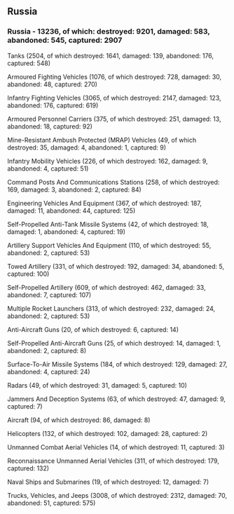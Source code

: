 
 
 ## Russia
 
 ### Russia - 13236, of which: destroyed: 9201, damaged: 583, abandoned: 545, captured: 2907

 

 

 Tanks (2504, of which destroyed: 1641, damaged: 139, abandoned: 176, captured: 548)

 Armoured Fighting Vehicles (1076, of which destroyed: 728, damaged: 30, abandoned: 48, captured: 270)

 Infantry Fighting Vehicles (3065, of which destroyed: 2147, damaged: 123, abandoned: 176, captured: 619)

 Armoured Personnel Carriers (375, of which destroyed: 251, damaged: 13, abandoned: 18, captured: 92)

 Mine-Resistant Ambush Protected (MRAP) Vehicles (49, of which destroyed: 35, damaged: 4, abandoned: 1, captured: 9)

 Infantry Mobility Vehicles (226, of which destroyed: 162, damaged: 9, abandoned: 4, captured: 51)

 Command Posts And Communications Stations (258, of which destroyed: 169, damaged: 3, abandoned: 2, captured: 84)

 Engineering Vehicles And Equipment (367, of which destroyed: 187, damaged: 11, abandoned: 44, captured: 125)

 Self-Propelled Anti-Tank Missile Systems (42, of which destroyed: 18, damaged: 1, abandoned: 4, captured: 19)

 Artillery Support Vehicles And Equipment (110, of which destroyed: 55, abandoned: 2, captured: 53)

 Towed Artillery (331, of which destroyed: 192, damaged: 34, abandoned: 5, captured: 100)

 Self-Propelled Artillery (609, of which destroyed: 462, damaged: 33, abandoned: 7, captured: 107)

 Multiple Rocket Launchers (313, of which destroyed: 232, damaged: 24, abandoned: 2, captured: 53)

 Anti-Aircraft Guns (20, of which destroyed: 6, captured: 14)

 Self-Propelled Anti-Aircraft Guns (25, of which destroyed: 14, damaged: 1, abandoned: 2, captured: 8)

 Surface-To-Air Missile Systems (184, of which destroyed: 129, damaged: 27, abandoned: 4, captured: 24)

 Radars (49, of which destroyed: 31, damaged: 5, captured: 10)

 Jammers And Deception Systems (63, of which destroyed: 47, damaged: 9, captured: 7)

 Aircraft (94, of which destroyed: 86, damaged: 8)

 Helicopters (132, of which destroyed: 102, damaged: 28, captured: 2)

 Unmanned Combat Aerial Vehicles (14, of which destroyed: 11, captured: 3)

 Reconnaissance Unmanned Aerial Vehicles (311, of which destroyed: 179, captured: 132)

 Naval Ships and Submarines (19, of which destroyed: 12, damaged: 7)

 Trucks, Vehicles, and Jeeps (3008, of which destroyed: 2312, damaged: 70, abandoned: 51, captured: 575)

